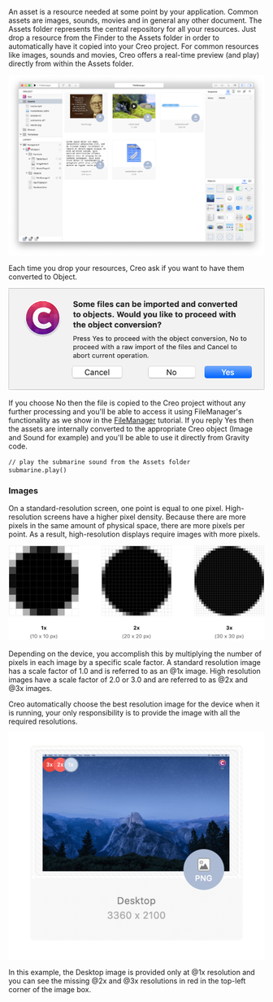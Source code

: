 An asset is a resource needed at some point by your application. Common assets are images, sounds, movies and in general any other document. The Assets folder represents the central repository for all your resources. Just drop a resource from the Finder to the Assets folder in order to automatically have it copied into your Creo project. For common resources like images, sounds and movies, Creo offers a real-time preview (and play) directly from within the Assets folder.

![Creo App](../images/creo/creo_assets_1.png)

Each time you drop your resources, Creo ask if you want to have them converted to Object.

![Creo App](../images/creo/creo_assets_2.png)

If you choose No then the file is copied to the Creo project without any further processing and you'll be able to access it using FileManager's functionality as we show in the [FileManager](../tutorials/file-manager.md) tutorial. If you reply Yes then the assets are internally converted to the appropriate Creo object (Image and Sound for example) and you'll be able to use it directly from Gravity code.

```
// play the submarine sound from the Assets folder
submarine.play()
```

### Images

On a standard-resolution screen, one point is equal to one pixel. High-resolution screens have a higher pixel density. Because there are more pixels in the same amount of physical space, there are more pixels per point. As a result, high-resolution displays require images with more pixels.

![Creo App](../images/creo/creo_assets_3.png)

Depending on the device, you accomplish this by multiplying the number of pixels in each image by a specific scale factor. A standard resolution image has a scale factor of 1.0 and is referred to as an @1x image. High resolution images have a scale factor of 2.0 or 3.0 and are referred to as @2x and @3x images.

Creo automatically choose the best resolution image for the device when it is running, your only responsibility is to provide the image with all the required resolutions.


![Creo App](../images/creo/creo_assets_4.png)

In this example, the Desktop image is provided only at @1x resolution and you can see the missing @2x and @3x resolutions in red in the top-left corner of the image box.
